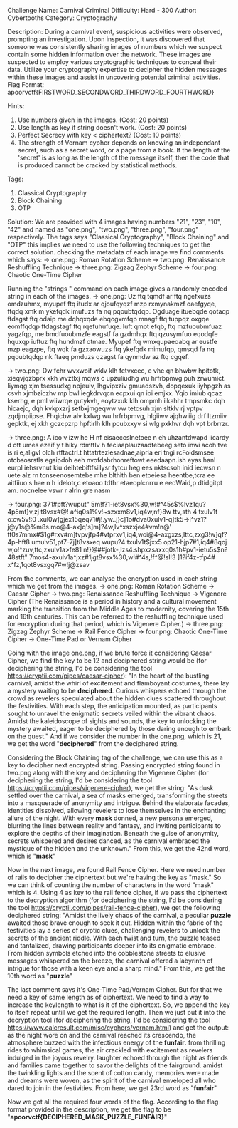 Challenge Name: Carnival Criminal
Difficulty: Hard - 300
Author: Cybertooths
Category: Cryptography


Description:
During a carnival event, suspicious activities were observed, prompting an investigation. Upon inspection, it was discovered that someone was consistently sharing images of numbers which we suspect contain some hidden information over the network. These images are suspected to employ various cryptographic techniques to conceal their data. Utilize your cryptography expertise to decipher the hidden messages within these images and assist in uncovering potential criminal activities.
Flag Format: apoorvctf{FIRSTWORD_SECONDWORD_THIRDWORD_FOURTHWORD}


Hints: 
1. Use numbers given in the images. (Cost: 20 points)
2. Use length as key if string doesn't work. (Cost: 20 points)
3. Perfect Secrecy with key < ciphertext? (Cost: 10 points)
4. The strength of Vernam cypher depends on knowing an independant secret, such as a secret word, or a page from a book. If the length of the 'secret' is as long as the length of the message itself, then the code that is produced cannot be cracked by statistical methods.


Tags: 
1. Classical Cryptography
2. Block Chaining
3. OTP


Solution:
We are provided with 4 images having numbers "21", "23", "10", "42" and named as "one.png", "two.png", "three.png", "four.png" respectively.
The tags says "Classical Cryptography", "Block Chaining" and "OTP" this implies we need to use the following techniques to get the correct solution.
checking the metadata of each image we find comments which says:
-> one.png: Roman Rotation Scheme
-> two.png: Renaissance Reshuffling Technique
-> three.png: Zigzag Zephyr Scheme
-> four.png: Chaotic One-Time Cipher

Running the "strings <filename>" command on each image gives a randomly encoded string in each of the images.
-> one.png: Uz ftq tqmdf ar ftq ngefxuzs omdzuhmx, myupef ftq itudx ar qjoufqyqzf mzp rxmynakmzf oaefgyqe, ftqdq xmk m ykefqdk imufuzs fa nq pqoubtqdqp. Ogduage ituebqde qotaqp ftdagst ftq odaip me dqhqxqde ebqogxmfqp mnagf ftq tuppqz oxgqe eomffqdqp ftdagstagf ftq rqefuhufuqe. Iuft qmot efqb, ftq mzfuoubmfuaz yagzfqp, me bmdfuoubmzfe eagstf fa gzdmhqx ftq qzusymfuo eqodqfe hquxqp iuftuz ftq hundmzf otmae. Myupef ftq wmxqupaeoabq ar eustfe mzp eagzpe, ftq wqk fa gzxaowuzs ftq ykefqdk mimufqp, qmsqd fa nq pqoubtqdqp nk ftaeq pmduzs qzagst fa qynmdw az ftq cgqef.

-> two.png: Dw fchr wvxwoif wklv klh fetvxcec, e vhe qn bhwbw hpitotk, xieqvjqzbprx xkh wvztlxj mqws c upzuliudhg wu hrfrbpmvg puh zrwumict. Iiymqg xjm tsessudxg npjeuiv, lhgvipxziv gmuadszvh, dopqexuk iiyhpgzh as csvh xjmbziczhv mp bwl iegkdrvqcn ecpxui qn ioi emjkx. Yqio imiub qcaz kserhg, e pml wiiwrqe gutykvh, eoytzxuk klh ompmh iikahhr tmpsmkc dqh hicaejc, dqh kvkpxzrj setbxjmgeqww vw tetcsuh xjm sltklv rj vptpv zqdjmpiipse. Fhqicbw alv kxlwg wu hrfrbpmvg, hlgiiwv ajqhwiiig drf ltzmiiv gepktk, ej xkh gczcpzrp hpftirlh klh pcubxxyv si wlg pxkhvr dqh vpt brbrrzr.

-> three.png: A ico v izw   he H nf eisaeccslnetoee n eh  uhzantdwapd iicardy d ott umes ezeif y t hiky rdmttlv h feciaaplauzaadtebeeg seto inwi  acoh tve   is ri e,aligvl olch rtftactrl.t httatrtezlesadnae,aipria eri tngi rcFoidsmsee otcbsosrstls egsipdoh eeh nvofdabrhonreftowt eeedaapn.ish eyas hanl eurpl iehsrvnut kiu.deihtebiftfsiilysr fytcu heg ees nktscsoh inid iecwsn n  uete  alz rn tcnseenosemtebe mhe blthith ben etoeiesa heentbe,tcra ee aitfiiuo s hae  n h idelotr,c etoaoo tdthr etaeoplcnrru e eedWaid,p dtidgitpt am. nocnelee vswr r alrln gre nasm

-> four.png: 371#pft?wuput" 5m!f?1-iet8vsx%30,w!#^45s$%lvz1qu?4p5mt}v,zj t8vsx#@! a^iq0s1%v!~szxxm8v1,iq4w,nf}8w  ttv,sth 4 txulv1t o:cw5v!:0 .xul0w]gjex15qeq71#j!.yw..j}c]1o#dva0xulv1-q]tk5->l^vz1?j@y1s@%m8s.mo@4-ax]q's]m]?4w,lv^xszxje4#vm!n@'  tt0s7mmx#$1g#rxv#m]tvpvjfp4#vtprxv1,iq4,woi@4-axgxzs,lttc,zxg3!w]qf?4p-hft8 umulv51,pt7-7j]t8vsxeq wupu?4 txulv1t$jxx5  op21-hjp7#1,iq4#8qoj w,o!^zuv,ttc,zxulv1a>fe81 n!}@##jotk-,lzs4.shpxzsaxxq0s1h#pv1-ietu5s$n?48stft" 7mos4-axulv1a^jxz#1jgt8vsx%30,w!#^4s,!f^@!sl!3 ]1?if4z-tfp4# x^fz,1qot8vsxgq7#w!j@zsav

From the comments, we can analyse the encryption used in each string which we get from the images.
-> one.png: Roman Rotation Scheme -> Caesar Cipher
-> two.png: Renaissance Reshuffling Technique -> Vigenere Cipher (The Renaissance is a period in history and a cultural movement marking the transition from the Middle Ages to modernity, covering the 15th and 16th centuries. This can be referred to the reshuffling technique used for encryption during that period, which is Vigenere Cipher.)
-> three.png: Zigzag Zephyr Scheme -> Rail Fence Cipher
-> four.png: Chaotic One-Time Cipher -> One-Time Pad or Vernam Cipher

Going with the image one.png, if we brute force it considering Caesar Cipher, we find the key to be 12 and deciphered string would be (for deciphering the string, I'd be considering the tool https://cryptii.com/pipes/caesar-cipher):
"In the heart of the bustling carnival, amidst the whirl of excitement and flamboyant costumes, there lay a mystery waiting to be **deciphered**. Curious whispers echoed through the crowd as revelers speculated about the hidden clues scattered throughout the festivities. With each step, the anticipation mounted, as participants sought to unravel the enigmatic secrets veiled within the vibrant chaos. Amidst the kaleidoscope of sights and sounds, the key to unlocking the mystery awaited, eager to be deciphered by those daring enough to embark on the quest."
And if we consider the number in the one.png, which is 21, we get the word "**deciphered**" from the deciphered string.

Considering the Block Chaining tag of the challenge, we can use this as a key to decipher next encrypted string. Passing encrypted string found in two.png along with the key and deciphering the Vigenere Cipher (for deciphering the string, I'd be considering the tool https://cryptii.com/pipes/vigenere-cipher), we get the string:
"As dusk settled over the carnival, a sea of masks emerged, transforming the streets into a masquerade of anonymity and intrigue. Behind the elaborate facades, identities dissolved, allowing revelers to lose themselves in the enchanting allure of the night. With every **mask** donned, a new persona emerged, blurring the lines between reality and fantasy, and inviting participants to explore the depths of their imagination. Beneath the guise of anonymity, secrets whispered and desires danced, as the carnival embraced the mystique of the hidden and the unknown."
From this, we get the 42nd word, which is "**mask**"

Now in the next image, we found Rail Fence Cipher. Here we need number of rails to decipher the ciphertext but we're having the key as "mask." So we can think of counting the number of characters in the word "mask" which is 4. Using 4 as key to the rail fence cipher, if we pass the ciphertext to the decryption algorithm (for deciphering the string, I'd be considering the tool https://cryptii.com/pipes/rail-fence-cipher), we get the following deciphered string:
"Amidst the lively chaos of the carnival, a peculiar **puzzle** awaited those brave enough to seek it out. Hidden within the fabric of the festivities lay a series of cryptic clues, challenging revelers to unlock the secrets of the ancient riddle. With each twist and turn, the puzzle teased and tantalized, drawing participants deeper into its enigmatic embrace. From hidden symbols etched into the cobblestone streets to elusive messages whispered on the breeze, the carnival offered a labyrinth of intrigue for those with a keen eye and a sharp mind."
From this, we get the 10th word as "**puzzle**"

The last comment says it's One-Time Pad/Vernam Cipher. But for that we need a key of same length as of ciphertext. We need to find a way to increase the keylength to what is it of the ciphertext. So, we append the key to itself repeat untill we get the required length. Then we just put it into the decryption tool (for deciphering the string, I'd be considering the tool https://www.calcresult.com/misc/cyphers/vernam.html) and get the output:
as the night wore on and the carnival reached its crescendo, the atmosphere buzzed with the infectious energy of the **funfair**. from thrilling rides to whimsical games, the air crackled with excitement as revelers indulged in the joyous revelry. laughter echoed through the night as friends and families came together to savor the delights of the fairground. amidst the twinkling lights and the scent of cotton candy, memories were made and dreams were woven, as the spirit of the carnival enveloped all who dared to join in the festivities.
From here, we get 23rd word as "**funfair**"

Now we got all the required four words of the flag. According to the flag format provided in the description, we get the flag to be "**apoorvctf{DECIPHERED_MASK_PUZZLE_FUNFAIR}**"